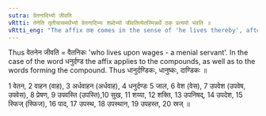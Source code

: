 ```yaml
---
sutra: वेतनादिभ्यो जीवति
vRtti: तेनेति तृतीयासमर्थेभ्यो वेतनादिभ्यः शब्देभ्यो जीवतित्येतस्मिन्नर्थे ठक् प्रत्ययो भवति ॥
vRtti_eng: "The affix ठक् comes in the sense of 'he lives thereby', after the words '_vetana_ &c', being in the third case in construction."
---
```

Thus वेतनेन जीवति = वैतनिकः 'who lives upon wages - a menial servant'. In the case of the word धनुर्दण्ड the affix applies to the compounds, as well as to the words forming the compound. Thus धानुर्दण्डिकः, धानुष्कः, दाण्डिकः ॥

1 वेतन, 2 वाहन (वाह), 3 अर्धवाहन (अर्धवाह), 4 धनुर्दण्डः 5 जाल, 6 वेश (वेस), 7 उपवेश (उपवेष, उपवेस), 8 प्रेषण, 9 उपवस्ति (उपस्ति),10 सुख, 11 शय्या, 12 शक्ति, 13 उपनिषद्, 14 उपदेश, 15 स्फिज् (स्फिज), 16 पाद, 17 उपस्थ, 18 उपस्थान, 19 उपहस्त, 20 स्रज् ॥
